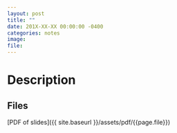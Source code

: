 ```yaml
---
layout: post
title: ""
date: 201X-XX-XX 00:00:00 -0400
categories: notes
image:
file:
---
```


# Description



## Files

[PDF of slides]({{ site.baseurl }}/assets/pdf/{{page.file}})
